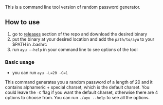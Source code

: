 This is a command line tool version of random password generator.

## How to use
1. go to [releases](https://github.com/weizhang9/ayu/releases) section of the repo and download the desired binary
5. put the binary at your desired location and add the `path/to/ayu` to your $PATH in .bashrc
6. run `ayu --help` in your command line to see options of the tool

### Basic usage
- you can run `ayu -L=20 -C=1`  

This command generates you a random password of a length of 20 and it contains alphameric + special charset, which is the default charset. You could leave the `-C` flag if you want the default charset, otherwise there are 4 options to choose from. You can run `./ayu --help` to see all the options.
